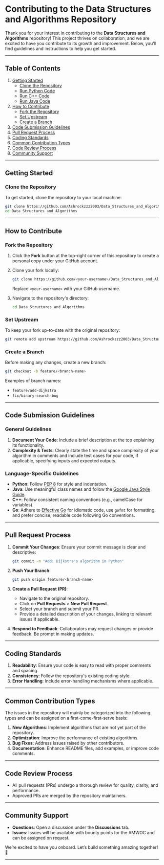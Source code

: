 # **Contributing to the Data Structures and Algorithms Repository**

Thank you for your interest in contributing to the **Data Structures and Algorithms** repository! This project thrives on collaboration, and we are excited to have you contribute to its growth and improvement. Below, you'll find guidelines and instructions to help you get started.

---

## **Table of Contents**

1. [Getting Started](#getting-started)
    - [Clone the Repository](#clone-the-repository)
    - [Run Python Code](#run-python-code)
    - [Run C++ Code](#run-c-code)
    - [Run Java Code](#run-java-code)
2. [How to Contribute](#how-to-contribute)
    - [Fork the Repository](#fork-the-repository)
    - [Set Upstream](#set-upstream)
    - [Create a Branch](#create-a-branch)
3. [Code Submission Guidelines](#code-submission-guidelines)
4. [Pull Request Process](#pull-request-process)
5. [Coding Standards](#coding-standards)
6. [Common Contribution Types](#common-contribution-types)
7. [Code Review Process](#code-review-process)
8. [Community Support](#community-support)

---

## **Getting Started**

### **Clone the Repository**

To get started, clone the repository to your local machine:

```bash
git clone https://github.com/Ashrockzzz2003/Data_Structures_and_Algorithms.git
cd Data_Structures_and_Algorithms
```

---

## **How to Contribute**

### **Fork the Repository**

1. Click the **Fork** button at the top-right corner of this repository to create a personal copy under your GitHub account.
    
2. Clone your fork locally:
    
    ```bash
    git clone https://github.com/<your-username>/Data_Structures_and_Algorithms.git
    ```
    
    Replace `<your-username>` with your GitHub username.
    
3. Navigate to the repository's directory:
    
    ```bash
    cd Data_Structures_and_Algorithms
    ```

### **Set Upstream**

To keep your fork up-to-date with the original repository:

```bash
git remote add upstream https://github.com/Ashrockzzz2003/Data_Structures_and_Algorithms.git
```

### **Create a Branch**

Before making any changes, create a new branch:

```bash
git checkout -b feature/<branch-name>
```

Examples of branch names:

- `feature/add-dijkstra`
- `fix/binary-search-bug`

---

## **Code Submission Guidelines**

### **General Guidelines**

1. **Document Your Code**: Include a brief description at the top explaining its functionality.
2. **Complexity & Tests**: Clearly state the time and space complexity of your algorithm in comments and include test cases for your code, if applicable, specifying inputs and expected outputs.

### **Language-Specific Guidelines**

- **Python**: Follow [PEP 8](https://peps.python.org/pep-0008/) for style and indentation.
- **Java**: Use meaningful class names and follow the [Google Java Style Guide](https://google.github.io/styleguide/javaguide.html).
- **C++**: Follow consistent naming conventions (e.g., camelCase for variables).
- **Go**: Adhere to [Effective Go](https://go.dev/doc/effective_go) for idiomatic code, use `gofmt` for formatting, and prefer concise, readable code following Go conventions.

---

## **Pull Request Process**

1. **Commit Your Changes**: Ensure your commit message is clear and descriptive:
    
    ```bash
    git commit -m "Add: Dijkstra's algorithm in Python"
    ```

2. **Push Your Branch**:
    
    ```bash
    git push origin feature/<branch-name>
    ```

3. **Create a Pull Request (PR)**:

   - Navigate to the original repository.
   - Click on **Pull Requests** > **New Pull Request**.
   - Select your branch and submit your PR.
   - Provide a detailed description of your changes, linking to relevant issues if applicable.

4. **Respond to Feedback**: Collaborators may request changes or provide feedback. Be prompt in making updates.

---

## **Coding Standards**

1. **Readability**: Ensure your code is easy to read with proper comments and spacing.
2. **Consistency**: Follow the repository's existing coding style.
3. **Error Handling**: Include error-handling mechanisms where applicable.

---

## **Common Contribution Types**

The issues in the repository will mainly be categorized into the following types and can be assigned on a first-come-first-serve basis:

1. **New Algorithms**: Implement algorithms that are not yet part of the repository.
2. **Optimization**: Improve the performance of existing algorithms.
3. **Bug Fixes**: Address issues raised by other contributors.
4. **Documentation**: Enhance README files, add examples, or improve code comments.

---

## **Code Review Process**

- All pull requests (PRs) undergo a thorough review for quality, clarity, and performance.
- Approved PRs are merged by the repository maintainers.

---

## **Community Support**

- **Questions**: Open a discussion under the **Discussions** tab.
- **Issues**: Issues will be available with bounty points for the AMWOC and can be assigned on request.

We’re excited to have you onboard. Let’s build something amazing together! 🚀

---